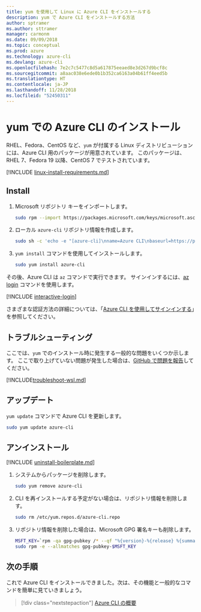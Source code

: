 ```yaml
---
title: yum を使用して Linux に Azure CLI をインストールする
description: yum で Azure CLI をインストールする方法
author: sptramer
ms.author: sttramer
manager: carmonm
ms.date: 09/09/2018
ms.topic: conceptual
ms.prod: azure
ms.technology: azure-cli
ms.devlang: azure-cli
ms.openlocfilehash: 7e2c7c5477c8d5a617875eeaed8e3d267d9bcf8c
ms.sourcegitcommit: a8aac038e6ede0b1b352ca6163a04b61ff4eed5b
ms.translationtype: HT
ms.contentlocale: ja-JP
ms.lasthandoff: 11/28/2018
ms.locfileid: "52450311"
---
```

# <a name="install-azure-cli-with-yum"></a>yum での Azure CLI のインストール

RHEL、Fedora、CentOS など、`yum` が付属する Linux ディストリビューションには、Azure CLI 用のパッケージが用意されています。 このパッケージは、RHEL 7、Fedora 19 以降、CentOS 7 でテストされています。

[!INCLUDE [linux-install-requirements.md](includes/linux-install-requirements.md)]

## <a name="install"></a>Install

1. Microsoft リポジトリ キーをインポートします。

   ```bash
   sudo rpm --import https://packages.microsoft.com/keys/microsoft.asc
   ```

2. ローカル `azure-cli` リポジトリ情報を作成します。

   ```bash
   sudo sh -c 'echo -e "[azure-cli]\nname=Azure CLI\nbaseurl=https://packages.microsoft.com/yumrepos/azure-cli\nenabled=1\ngpgcheck=1\ngpgkey=https://packages.microsoft.com/keys/microsoft.asc" > /etc/yum.repos.d/azure-cli.repo'
   ```

3. `yum install` コマンドを使用してインストールします。

   ```bash
   sudo yum install azure-cli
   ```

その後、Azure CLI は `az` コマンドで実行できます。 サインインするには、[az login](/cli/azure/reference-index#az-login) コマンドを使用します。

[!INCLUDE [interactive-login](includes/interactive-login.md)]

さまざまな認証方法の詳細については、「[Azure CLI を使用してサインインする](authenticate-azure-cli.md)」を参照してください。

## <a name="troubleshooting"></a>トラブルシューティング

ここでは、`yum` でのインストール時に発生する一般的な問題をいくつか示します。 ここで取り上げていない問題が発生した場合は、[GitHub で問題を報告](https://github.com/Azure/azure-cli/issues)してください。

[!INCLUDE[troubleshoot-wsl.md](includes/troubleshoot-wsl.md)]

## <a name="update"></a>アップデート

`yum update` コマンドで Azure CLI を更新します。

```bash
sudo yum update azure-cli
```

## <a name="uninstall"></a>アンインストール

[!INCLUDE [uninstall-boilerplate.md](includes/uninstall-boilerplate.md)]

1. システムからパッケージを削除します。

   ```bash
   sudo yum remove azure-cli
   ```

2. CLI を再インストールする予定がない場合は、リポジトリ情報を削除します。

   ```bash
   sudo rm /etc/yum.repos.d/azure-cli.repo
   ```

3. リポジトリ情報を削除した場合は、Microsoft GPG 署名キーも削除します。

   ```bash
   MSFT_KEY=`rpm -qa gpg-pubkey /* --qf "%{version}-%{release} %{summary}\n" | grep Microsoft | awk '{print $1}'`
   sudo rpm -e --allmatches gpg-pubkey-$MSFT_KEY
   ```

## <a name="next-steps"></a>次の手順

これで Azure CLI をインストールできました。次は、その機能と一般的なコマンドを簡単に見ていきましょう。

> [!div class="nextstepaction"]
> [Azure CLI の概要](get-started-with-azure-cli.md)
